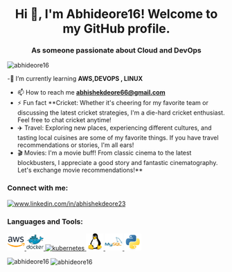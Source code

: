 <h1 align="center">Hi 👋, I'm Abhideore16! Welcome to my GitHub profile.</h1>
<h3 align="center">As someone passionate about Cloud and DevOps</h3>
<p align="left"> <img src="https://komarev.com/ghpvc/?username=abhideore16&label=Profile%20views&color=0e75b6&style=flat" alt="abhideore16" /> </p 
                                                                                                                                                                                                                                                                                               
-🌱 I’m currently learning **AWS,DEVOPS , LINUX**
- 📫 How to reach me **abhishekdeore66@gmail.com**
- ⚡ Fun fact **Cricket: Whether it's cheering for my favorite team or discussing the latest cricket strategies, I'm a die-hard cricket enthusiast. Feel free to chat cricket anytime!
- ✈️ Travel: Exploring new places, experiencing different cultures, and tasting local cuisines are some of my favorite things. If you have travel recommendations or stories, I'm all ears!
-  🎬 Movies: I'm a movie buff! From classic cinema to the latest blockbusters, I appreciate a good story and fantastic cinematography. Let's exchange movie recommendations!**

<h3 align="left">Connect with me:</h3>
<p align="left">
<a href="https://linkedin.com/in/www.linkedin.com/in/abhishekdeore23" target="blank"><img align="center" src="https://raw.githubusercontent.com/rahuldkjain/github-profile-readme-generator/master/src/images/icons/Social/linked-in-alt.svg" alt="www.linkedin.com/in/abhishekdeore23" height="30" width="40" /></a>
</p>

<h3 align="left">Languages and Tools:</h3>
<p align="left"> <a href="https://aws.amazon.com" target="_blank" rel="noreferrer"> <img src="https://raw.githubusercontent.com/devicons/devicon/master/icons/amazonwebservices/amazonwebservices-original-wordmark.svg" alt="aws" width="40" height="40"/> </a> <a href="https://www.docker.com/" target="_blank" rel="noreferrer"> <img src="https://raw.githubusercontent.com/devicons/devicon/master/icons/docker/docker-original-wordmark.svg" alt="docker" width="40" height="40"/> </a> <a href="https://kubernetes.io" target="_blank" rel="noreferrer"> <img src="https://www.vectorlogo.zone/logos/kubernetes/kubernetes-icon.svg" alt="kubernetes" width="40" height="40"/> </a> <a href="https://www.linux.org/" target="_blank" rel="noreferrer"> <img src="https://raw.githubusercontent.com/devicons/devicon/master/icons/linux/linux-original.svg" alt="linux" width="40" height="40"/> </a> <a href="https://www.mysql.com/" target="_blank" rel="noreferrer"> <img src="https://raw.githubusercontent.com/devicons/devicon/master/icons/mysql/mysql-original-wordmark.svg" alt="mysql" width="40" height="40"/> </a> <a href="https://www.python.org" target="_blank" rel="noreferrer"> <img src="https://raw.githubusercontent.com/devicons/devicon/master/icons/python/python-original.svg" alt="python" width="40" height="40"/> </a> </p>

<p><img align="left" src="https://github-readme-stats.vercel.app/api/top-langs?username=abhideore16&show_icons=true&locale=en&layout=compact" alt="abhideore16" /></p>

<p>&nbsp;<img align="center" src="https://github-readme-stats.vercel.app/api?username=abhideore16&show_icons=true&locale=en" alt="abhideore16" /></p>







<!---
Abhideore16/Abhideore16 is a ✨ special ✨ repository because its `README.md` (this file) appears on your GitHub profile.
You can click the Preview link to take a look at your changes.
--->
